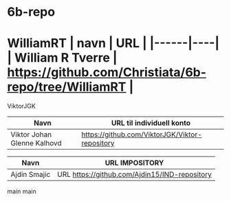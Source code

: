 # 6b-repo
 WilliamRT
| navn | URL |
|------|----|
| William R Tverre | https://github.com/Christiata/6b-repo/tree/WilliamRT |
=======
ViktorJGK

|Navn|URL til individuell konto|
|----------|----------|
|Viktor Johan Glenne Kalhovd|https://github.com/ViktorJGK/Viktor-repository|

Navn| URL IMPOSITORY|
 |--------|--------|
 Ajdin Smajic | URL https://github.com/Ajdin15/IND-repository
main
 main
